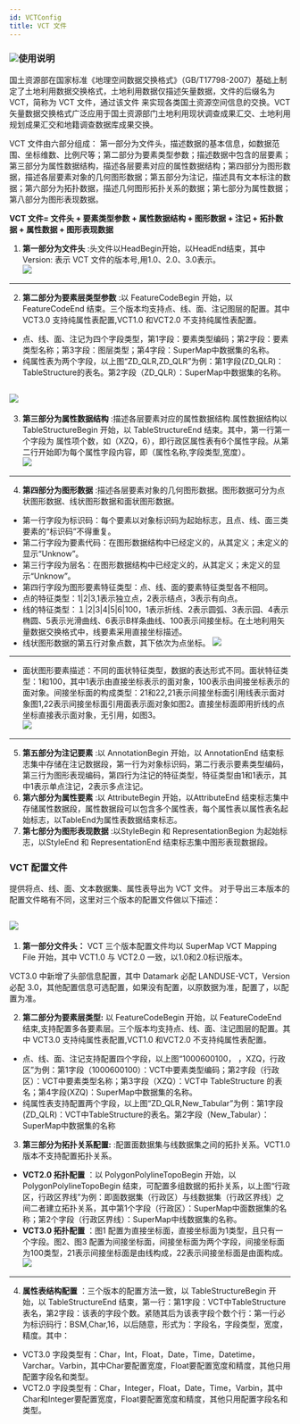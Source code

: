 ```yaml
---
id: VCTConfig
title: VCT 文件  
---  
```

### ![](../../img/read.gif)使用说明

国土资源部在国家标准《地理空间数据交换格式》（GB/T17798-2007）基础上制定了土地利用数据交换格式，土地利用数据仅描述矢量数据，文件的后缀名为VCT，简称为
VCT 文件，通过该文件
来实现各类国土资源空间信息的交换。VCT矢量数据交换格式广泛应用于国土资源部门土地利用现状调查成果汇交、土地利用规划成果汇交和地籍调查数据库成果交换。

VCT 文件由六部分组成：
第一部分为文件头，描述数据的基本信息，如数据范围、坐标维数、比例尺等；第二部分为要素类型参数；描述数据中包含的层要素；第三部分为属性数据结构，描述各层要素对应的属性数据结构；第四部分为图形数据，描述各层要素对象的几何图形数据；第五部分为注记，描述具有文本标注的数据；第六部分为拓扑数据，描述几何图形拓扑关系的数据；第七部分为属性数据；第八部分为图形表现数据。

**VCT 文件= 文件头 + 要素类型参数 + 属性数据结构 + 图形数据 + 注记 + 拓扑数据 + 属性数据 + 图形表现数据**

1. **第一部分为文件头** :头文件以HeadBegin开始，以HeadEnd结束，其中 Version: 表示 VCT 文件的版本号,用1.0、2.0、3.0表示。  
  ![](img/VCTHead.png)  
---  
2. **第二部分为要素层类型参数** :以 FeatureCodeBegin 开始，以 FeatureCodeEnd 结束。三个版本均支持点、线、面、注记图层的配置。其中 VCT3.0 支持纯属性表配置,VCT1.0 和VCT2.0 不支持纯属性表配置。 
  * 点、线、面、注记为四个字段类型，第1字段：要素类型编码；第2字段：要素类型名称；第3字段：图层类型；第4字段：SuperMap中数据集的名称。
  * 纯属性表为两个字段，以上图“ZD_QLR,ZD_QLR”为例：第1字段(ZD_QLR)：TableStructure的表名。第2字段（ZD_QLR）：SuperMap中数据集的名称。  

![](img/VCTFeatureCode.png)  
---  
3. **第三部分为属性数据结构** :描述各层要素对应的属性数据结构.属性数据结构以 TableStructureBegin 开始，以 TableStructureEnd 结束。其中，第一行第一个字段为 属性项个数，如（XZQ，6），即行政区属性表有6个属性字段。从第二行开始即为每个属性字段内容，即（属性名称,字段类型,宽度）。   
 ![](img/VCTTableStructure.png)  
---  
4. **第四部分为图形数据** :描述各层要素对象的几何图形数据。图形数据可分为点状图形数据、线状图形数据和面状图形数据。 
  * 第一行字段为标识码：每个要素以对象标识码为起始标志，且点、线、面三类要素的“标识码”不得重复。
  * 第二行字段为要素代码：在图形数据结构中已经定义的，从其定义；未定义的显示“Unknow”。
  * 第三行字段为层名：在图形数据结构中已经定义的，从其定义；未定义的显示“Unknow”。
  * 第四行字段为图形要素特征类型：点、线、面的要素特征类型各不相同。 
  * 点的特征类型：1|2|3,1表示独立点，2表示结点，3表示有向点。
  * 线的特征类型：１|2|3|4|5|6|100，1表示折线、2表示圆弧、3表示园、4表示椭圆、5表示光滑曲线、6表示B样条曲线、100表示间接坐标。在土地利用矢量数据交换格式中，线要素采用直接坐标描述。 
  * 线状图形数据的第五行对象点数，其下依次为点坐标。
  ![](img/VCTpoint.png)  
  ---  
  * 面状图形要素描述：不同的面状特征类型，数据的表达形式不同。面状特征类型：1和100，其中1表示由直接坐标表示的面对象，100表示由间接坐标表示的面对象。间接坐标面的构成类型：21和22,21表示间接坐标面引用线表示面对象图1,22表示间接坐标面引用面表示面对象如图2。直接坐标面即用折线的点坐标直接表示面对象，无引用，如图3。  
    ![](img/VCTRegion.png)  
---  
5. **第五部分为注记要素** :以 AnnotationBegin 开始，以 AnnotationEnd 结束标志集中存储在注记数据段，第一行为对象标识码，第二行表示要素类型编码，第三行为图形表现编码，第四行为注记的特征类型，特征类型由1和1表示，其中1表示单点注记，2表示多点注记。 
6. **第六部分为属性要素** :以 AttributeBegin 开始，以AttributeEnd 结束标志集中存储属性数据段，属性数据段可以包含多个属性表，每个属性表以属性表名起始标志，以TableEnd为属性表数据结束标志。
7. **第七部分为图形表现数据** :以StyleBegin 和 RepresentationBegion 为起始标志，以StyleEnd 和 RepresentationEnd 结束标志集中图形表现数据段。

### VCT 配置文件

提供将点、线、面、文本数据集、属性表导出为 VCT 文件。 对于导出三本版本的配置文件略有不同，这里对三个版本的配置文件做以下描述：

![](img/VCTConfigCompare.png)  
---  
1. **第一部分文件头：** VCT 三个版本配置文件均以 SuperMap VCT Mapping File 开始，其中 VCT1.0 与 VCT2.0 一致，以1.0和2.0标识版本。 

VCT3.0 中新增了头部信息配置，其中 Datamark 必配 LANDUSE-VCT，Version 必配
3.0，其他配置信息可选配置，如果没有配置，以原数据为准，配置了，以配置为准。

2. **第二部分为要素层类型:** 以 FeatureCodeBegin 开始，以 FeatureCodeEnd 结束,支持配置多各要素层。三个版本均支持点、线、面、注记图层的配置。其中 VCT3.0 支持纯属性表配置,VCT1.0 和VCT2.0 不支持纯属性表配置。 
  * 点、线、面、注记支持配置四个字段，以上图“1000600100， ，XZQ，行政区”为例：第1字段（1000600100）：VCT中要素类型编码；第2字段（行政区）：VCT中要素类型名称；第3字段（XZQ）：VCT中 TableStructure 的表名；第4字段(XZQ)：SuperMap中数据集的名称。
  * 纯属性表支持配置两个字段，以上图“ZD_QLR,New_Tabular”为例：第1字段(ZD_QLR)：VCT中TableStructure的表名。第2字段（New_Tabular）：SuperMap中数据集的名称
3. **第三部分为拓扑关系配置:** :配置面数据集与线数据集之间的拓扑关系。VCT1.0 版本不支持配置拓扑关系。 
  * **VCT2.0 拓扑配置** ：以 PolygonPolylineTopoBegin 开始，以 PolygonPolylineTopoBegin 结束，可配置多组数据的拓扑关系，以上图“行政区，行政区界线”为例：即面数据集（行政区）与线数据集（行政区界线）之间二者建立拓扑关系，其中第1个字段（行政区）：SuperMap中面数据集的名称；第2个字段（行政区界线）：SuperMap中线数据集的名称。
  * **VCT3.0 拓扑配置** ：图1 配置为直接坐标面，直接坐标面为1类型，且只有一个字段。图2、图3 配置为间接坐标面，间接坐标面为两个字段，间接坐标面为100类型，21表示间接坐标面是由线构成，22表示间接坐标面是由面构成。   
  ![](img/Topology.png)  
---  
4. **属性表结构配置** ：三个版本的配置方法一致，以 TableStructureBegin 开始，以 TableStructureEnd 结束，第一行：第1字段：VCT中TableStructure表名，第2字段：该表的字段个数。紧随其后为该表字段个数个行：第一行必为标识码行：BSM,Char,16，以后随意，形式为：字段名，字段类型，宽度，精度。其中： 
  * VCT3.0 字段类型有：Char，Int，Float，Date，Time，Datetime，Varchar。Varbin，其中Char要配置宽度，Float要配置宽度和精度，其他只用配置字段名和类型。
  * VCT2.0 字段类型有：Char，Integer，Float，Date，Time，Varbin，其中Char和Integer要配置宽度，Float要配置宽度和精度，其他只用配置字段名和类型。
